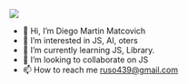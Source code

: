 ![](https://github.com/ruso439/ruso439/assets/92635274/48ee192c-2a8d-40c7-8128-6090e30aa99b)


- 👋 Hi, I’m Diego Martin Matcovich 
- 👀 I’m interested in JS, AI, oters
- 🌱 I’m currently learning JS, Library. 
- 💞️ I’m looking to collaborate on JS
- 📫 How to reach me ruso439@gmail.com

<!---
ruso439/ruso439 is a ✨ special ✨ repository because its `README.md` (this file) appears on your GitHub profile.
You can click the Preview link to take a look at your changes.
--->
